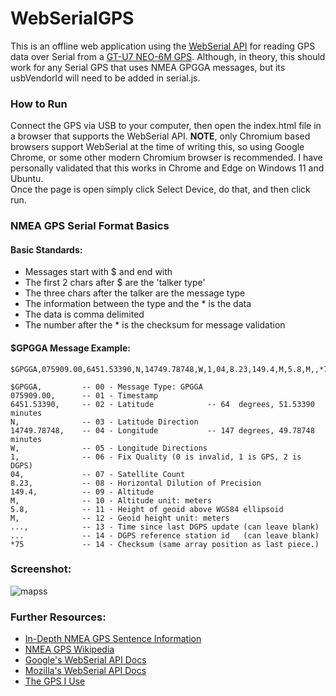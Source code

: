 # WebSerialGPS
This is an offline web application using the [WebSerial API](https://web.dev/serial/) for reading GPS data over Serial from a [GT-U7 NEO-6M GPS](https://images-na.ssl-images-amazon.com/images/I/91tuvtrO2jL.pdf). Although, in theory, this should work for any Serial GPS that uses NMEA GPGGA messages, but its usbVendorId will need to be added in serial.js.

### How to Run
Connect the GPS via USB to your computer, then open the index.html file in a browser that supports the WebSerial API. **NOTE**, only Chromium based browsers support WebSerial at the time of writing this, so using Google Chrome, or some other modern Chromium browser is recommended. I have personally validated that this works in Chrome and Edge on Windows 11 and Ubuntu.<br>
Once the page is open simply click Select Device, do that, and then click run.

### NMEA GPS Serial Format Basics
 #### Basic Standards:
 - Messages start with $ and end with <CR><LF>
 - The first 2 chars after $ are the 'talker type'
 - The three chars after the talker are the message type
 - The information between the type and the * is the data
 - The data is comma delimited
 - The number after the * is the checksum for message validation
 
 #### $GPGGA Message Example:
 ```
 $GPGGA,075909.00,6451.53390,N,14749.78748,W,1,04,8.23,149.4,M,5.8,M,,*75
  
 $GPGGA,         -- 00 - Message Type: GPGGA
 075909.00,      -- 01 - Timestamp
 6451.53390,     -- 02 - Latitude            -- 64  degrees, 51.53390 minutes
 N,              -- 03 - Latitude Direction
 14749.78748,    -- 04 - Longitude           -- 147 degrees, 49.78748 minutes
 W,              -- 05 - Longitude Directions
 1,              -- 06 - Fix Quality (0 is invalid, 1 is GPS, 2 is DGPS)
 04,             -- 07 - Satellite Count
 8.23,           -- 08 - Horizontal Dilution of Precision
 149.4,          -- 09 - Altitude
 M,              -- 10 - Altitude unit: meters
 5.8,            -- 11 - Height of geoid above WGS84 ellipsoid
 M,              -- 12 - Geoid height unit: meters
 ...,            -- 13 - Time since last DGPS update (can leave blank)
 ...             -- 14 - DGPS reference station id   (can leave blank)
 *75             -- 14 - Checksum (same array position as last piece.)
 ```

### Screenshot:
 ![mapss](https://user-images.githubusercontent.com/19739107/164237236-48d7f727-e86b-4a24-aac8-0e6ac4763427.png)
  
### Further Resources:
  - [In-Depth NMEA GPS Sentence Information](http://aprs.gids.nl/nmea/)
  - [NMEA GPS Wikipedia](https://en.wikipedia.org/wiki/NMEA_0183)
  - [Google's WebSerial API Docs](https://web.dev/serial/)
  - [Mozilla's WebSerial API Docs](https://developer.mozilla.org/en-US/docs/Web/API/Web_Serial_API)
  - [The GPS I Use](https://www.amazon.com/Navigation-Satellite-Compatible-Microcontroller-Geekstory/dp/B07PRGBLX7)
